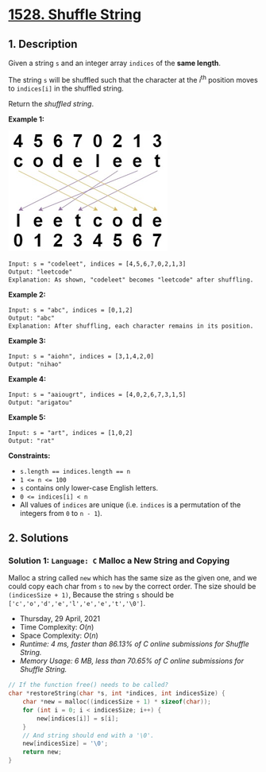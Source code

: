 # [1528. Shuffle String](https://leetcode.com/problems/shuffle-string/)

## 1. Description

Given a string `s` and an integer array `indices` of the **same length**.

The string `s` will be shuffled such that the character at the $i^{\text{th}}$ position moves to `indices[i]` in the shuffled string.

Return the *shuffled string*.

**Example 1:**

![](1528_example.jpg)

```
Input: s = "codeleet", indices = [4,5,6,7,0,2,1,3]
Output: "leetcode"
Explanation: As shown, "codeleet" becomes "leetcode" after shuffling.
```

**Example 2:**

```
Input: s = "abc", indices = [0,1,2]
Output: "abc"
Explanation: After shuffling, each character remains in its position.
```

**Example 3:**

```
Input: s = "aiohn", indices = [3,1,4,2,0]
Output: "nihao"
```

**Example 4:**

```
Input: s = "aaiougrt", indices = [4,0,2,6,7,3,1,5]
Output: "arigatou"
```

**Example 5:**

```
Input: s = "art", indices = [1,0,2]
Output: "rat"
```

**Constraints:**

- `s.length == indices.length == n`
- `1 <= n <= 100`
- `s` contains only lower-case English letters.
- `0 <= indices[i] < n`
- All values of `indices` are unique (i.e. `indices` is a permutation of the integers from `0` to `n - 1`).

## 2. Solutions

### Solution 1: `Language: C` Malloc a New String and Copying

Malloc a string called `new` which has the same size as the given one, and we could copy each char from `s` to `new` by the correct order. The size should be `(indicesSize + 1)`, Because the string `s` should be `['c','o','d','e','l','e','e','t','\0']`.

- Thursday, 29 April, 2021
- Time Complexity: $O(n)$
- Space Complexity: $O(n)$
- *Runtime: 4 ms, faster than 86.13% of C online submissions for Shuffle String.*
- *Memory Usage: 6 MB, less than 70.65% of C online submissions for Shuffle String.*

```C
// If the function free() needs to be called?
char *restoreString(char *s, int *indices, int indicesSize) {
    char *new = malloc((indicesSize + 1) * sizeof(char));
    for (int i = 0; i < indicesSize; i++) {
        new[indices[i]] = s[i];
    }
    // And string should end with a '\0'.
    new[indicesSize] = '\0';
    return new;
}
```
